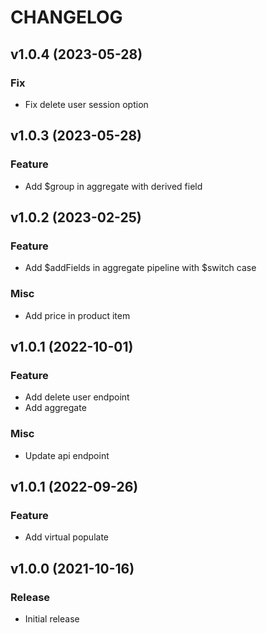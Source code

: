 # CHANGELOG

## v1.0.4 (2023-05-28)
### Fix
* Fix delete user session option

## v1.0.3 (2023-05-28)
### Feature
* Add $group in aggregate with derived field

## v1.0.2 (2023-02-25)
### Feature
* Add $addFields in aggregate pipeline with $switch case
### Misc
* Add price in product item

## v1.0.1 (2022-10-01)
### Feature
* Add delete user endpoint
* Add aggregate
### Misc
* Update api endpoint

## v1.0.1 (2022-09-26)
### Feature
* Add virtual populate

## v1.0.0 (2021-10-16)
### Release
* Initial release
